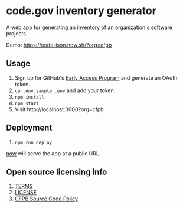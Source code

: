 # code.gov inventory generator

A web app for generating an [inventory](https://code.gov/#/policy-guide/docs/compliance/inventory-code) of an organization's software projects.

Demo: https://code-json.now.sh/?org=cfpb

## Usage

1. Sign up for GitHub's [Early Access Program](https://developer.github.com/early-access/graphql/guides/accessing-graphql/) and generate an OAuth token.
1. `cp .env.sample .env` and add your token.
1. `npm install`
2. `npm start`
3. Visit http://localhost:3000?org=cfpb.

## Deployment

1. `npm run deploy`

[now](https://zeit.co/now) will serve the app at a public URL.

## Open source licensing info
1. [TERMS](TERMS.md)
2. [LICENSE](LICENSE)
3. [CFPB Source Code Policy](https://github.com/cfpb/source-code-policy/)

